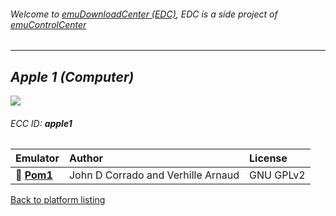 ###### Welcome to [emuDownloadCenter (EDC)](https://github.com/PhoenixInteractiveNL/emuDownloadCenter/wiki/), EDC is a side project of [emuControlCenter](https://github.com/PhoenixInteractiveNL/emuControlCenter/wiki/)
***
## _Apple 1 (Computer)_
![](https://raw.githubusercontent.com/wiki/PhoenixInteractiveNL/emuDownloadCenter/images_platform/ecc_apple1_teaser.png)
###### ECC ID: **apple1**

| Emulator   | Author      | License     |
|:-----------|:------------|:------------|
| :file_folder: [**Pom1**](https://github.com/PhoenixInteractiveNL/emuDownloadCenter/wiki/Emulator-pom1#menu) | John D Corrado and Verhille Arnaud | GNU GPLv2 |

[Back to platform listing](https://github.com/PhoenixInteractiveNL/emuDownloadCenter/wiki/EDC-Platform-List)
